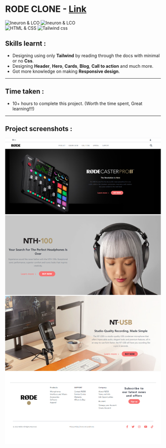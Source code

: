 # RODE CLONE - [Link](https://rode1-clone.netlify.app/)
![Ineuron & LCO](https://img.shields.io/badge/Ineuron-LCO-brightgreen) 
![Ineuron & LCO](https://img.shields.io/badge/Hitesh%20Choudhary-Full--stack--JS--bootcamp-brightgreen)
<br>
![HTML & CSS](https://img.shields.io/badge/HTML-CSS-yellowgreen)
![Tailwind css](https://img.shields.io/badge/Tailwind-css-yellowgreen)

## Skills learnt :
- Designing using only **Tailwind** by reading through the docs with minimal or no **Css**. 
- Designing **Header**, **Hero**, **Cards**, **Blog**, **Call to action** and much more.
- Got more knowledge on making **Responsive design**.
***
## Time taken :
- 10+ hours to complete this project. (Worth the time spent, Great learning!!!)
***
## Project screenshots :
![Project-18/Rode-Clone](./Project-Screenshots/1.PNG)
![Project-18/Rode-Clone](./Project-Screenshots/2.PNG)
![Project-18/Rode-Clone](./Project-Screenshots/3.PNG)
![Project-18/Rode-Clone](./Project-Screenshots/4.PNG)